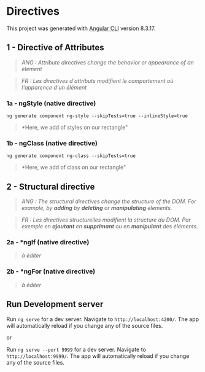 # Directives

This project was generated with [Angular CLI](https://github.com/angular/angular-cli) version 8.3.17.

## 1 - Directive of Attributes
> *ANG : Attribute directives change the behavior or appearance of an element*

> *FR : Les directives d'attributs modifient le comportement où l'apparence d'un élément*
### 1a - ngStyle (native directive)
```
ng generate component ng-style --skipTests=true --inlineStyle=true
```
> *Here, we add of styles on our rectangle"
### 1b - ngClass (native directive)
```
ng generate component ng-class --skipTests=true
```
> *Here, we add of class on our rectangle"

## 2 - Structural directive
> *ANG : The structural directives change the structure of the DOM. For example, by **adding** by **deleting** or **manipulating** elements.*

> *FR : Les directives structurelles modifient la structure du DOM. Par exemple en **ajoutant** en **supprimant** ou en **manipulant** des éléments.*

### 2a - *ngIf (native directive)
> *à éditer*
### 2b - *ngFor (native directive)
> *à éditer*

## Run Development server

Run ``` ng serve ``` for a dev server. Navigate to `http://localhost:4200/`. The app will automatically reload if you change any of the source files.

or

Run ``` ng serve --port 9999 ``` for a dev server. Navigate to `http://localhost:9999/`. The app will automatically reload if you change any of the source files.